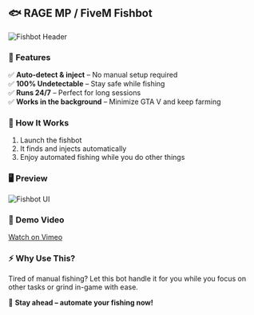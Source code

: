 ## 🐟 RAGE MP / FiveM Fishbot  

![Fishbot Header](https://i.imgur.com/UhLvdS0.jpeg)  

### 🎣 Features  
✅ **Auto-detect & inject** – No manual setup required  
✅ **100% Undetectable** – Stay safe while fishing  
✅ **Runs 24/7** – Perfect for long sessions  
✅ **Works in the background** – Minimize GTA V and keep farming  

### 🚀 How It Works  
1. Launch the fishbot  
2. It finds and injects automatically  
3. Enjoy automated fishing while you do other things  

### 🖥️ Preview  
![Fishbot UI](https://i.imgur.com/ckUJyf0.png)  

### 🎥 Demo Video  
[Watch on Vimeo](https://vimeo.com/1057840236?share=copy)  

### ⚡ Why Use This?  
Tired of manual fishing? Let this bot handle it for you while you focus on other tasks or grind in-game with ease.  

👾 **Stay ahead – automate your fishing now!**  
